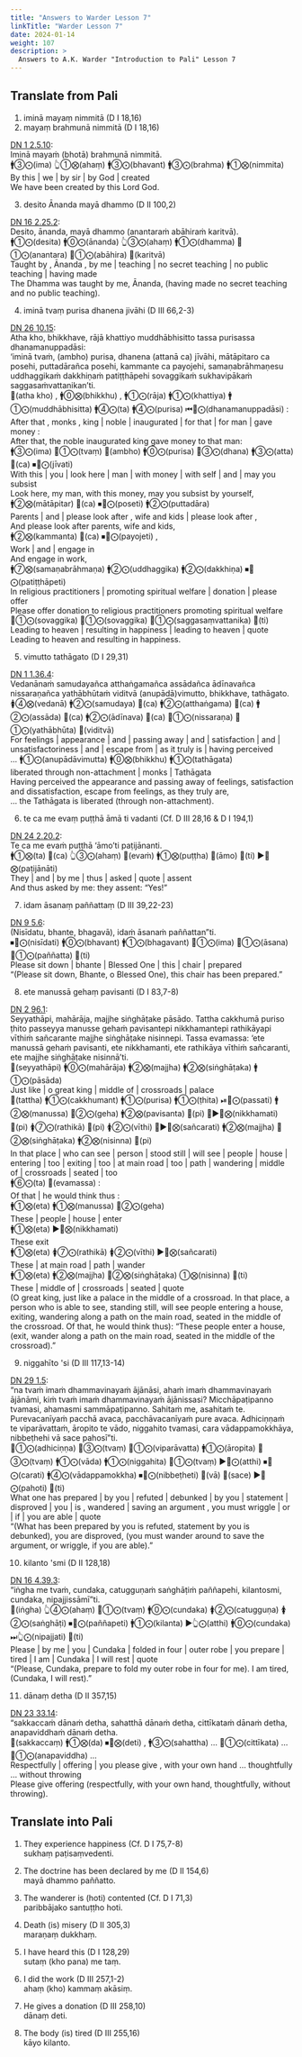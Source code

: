 ```yaml
---
title: "Answers to Warder Lesson 7"
linkTitle: "Warder Lesson 7"
date: 2024-01-14
weight: 107
description: >
  Answers to A.K. Warder "Introduction to Pali" Lesson 7
---
```


## Translate from Pali

1. iminā mayaṃ nimmitā (D I 18,16)
2. mayaṃ brahmunā nimmitā (D I 18,16)

  [DN 1 2.5.10](https://suttacentral.net/dn1/pli/ms#2.5):  
  Iminā mayaṁ (bhotā) brahmunā nimmitā.  
  🚹③⨀(ima) 👆①⨂(ahaṃ) 🚹③⨀(bhavant) 🚹③⨀(brahma) 🚹①⨂(nimmita)  
  By this | we | by sir | by God | created  
  We have been created by this Lord God.

3. desito Ānanda mayā dhammo (D II 100,2)

  [DN 16 2.25.2](https://suttacentral.net/dn16/pli/ms#2.25.2):  
  Desito, ānanda, mayā dhammo (anantaraṁ abāhiraṁ karitvā).  
  🚹①⨀(desita) 🚹⓪⨀(ānanda) 👆③⨀(ahaṃ) 🚹①⨀(dhamma) 🚻①⨀(anantara) 🚻①⨀(abāhira) 🔼(karitvā)  
  Taught by , Ānanda , by me | teaching | no secret teaching | no public teaching | having made  
  The Dhamma was taught by me, Ānanda, (having made no secret teaching and no public teaching).

4. iminā tvaṃ purisa dhanena jivāhi (D III 66,2-3)

  [DN 26 10.15](https://suttacentral.net/dn26/pli/ms#10.15):  
  Atha kho, bhikkhave, rājā khattiyo muddhābhisitto tassa purisassa dhanamanuppadāsi:  
  ‘iminā tvaṁ, (ambho) purisa, dhanena (attanā ca) jīvāhi, mātāpitaro ca posehi, puttadārañca posehi, kammante ca payojehi, samaṇabrāhmaṇesu uddhaggikaṁ dakkhiṇaṁ patiṭṭhāpehi sovaggikaṁ sukhavipākaṁ saggasaṁvattanikan’ti.  
  🔼(atha kho) , 🚹⓪⨂(bhikkhu) , 🚹①⨀(rāja) 🚹①⨀(khattiya) 🚹①⨀(muddhābhisitta) 🚹④⨀(ta) 🚹④⨀(purisa) ⏮🤟⨀(dhanamanuppadāsi) :  
  After that , monks , king | noble | inaugurated | for that | for man | gave money :  
  After that, the noble inaugurated king gave money to that man:  
  🚹③⨀(ima) 🤘①⨀(tvaṃ) 🔼(ambho) 🚹⓪⨀(purisa) 🚻③⨀(dhana) 🚹③⨀(atta) 🔼(ca) ⏹🤘⨀(jīvati)  
  With this | you | look here | man | with money | with self | and | may you subsist  
  Look here, my man, with this money, may you subsist by yourself,  
  🚹②⨂(mātāpitar) 🔼(ca) ⏹🤘⨀(poseti) 🚹②⨀(puttadāra)  
  Parents | and | please look after , wife and kids | please look after ,  
  And please look after parents, wife and kids,  
  🚹②⨂(kammanta) 🔼(ca) ⏹🤘⨀(payojeti) ,  
  Work | and | engage in  
  And engage in work,  
  🚹⑦⨂(samaṇabrāhmaṇa) 🚹②⨀(uddhaggika) 🚹②⨀(dakkhiṇa) ⏹🤘⨀(patiṭṭhāpeti)  
  In religious practitioners | promoting spiritual welfare | donation | please offer  
  Please offer donation to religious practitioners promoting spiritual welfare  
  🚻①⨀(sovaggika) 🚻①⨀(sovaggika) 🚻①⨀(saggasaṃvattanika) 🔼(ti)  
  Leading to heaven | resulting in happiness | leading to heaven | quote  
  Leading to heaven and resulting in happiness.

5. vimutto tathāgato (D I 29,31)

  [DN 1 1.36.4](https://suttacentral.net/dn1/pli/ms#1.36.4):  
  Vedanānaṁ samudayañca atthaṅgamañca assādañca ādīnavañca nissaraṇañca yathābhūtaṁ viditvā (anupādā)vimutto, bhikkhave, tathāgato.  
  🚺④⨂(vedanā) 🚹②⨀(samudaya) 🔼(ca) 🚹②⨀(atthaṅgama) 🔼(ca) 🚹②⨀(assāda) 🔼(ca) 🚹②⨀(ādīnava) 🔼(ca) 🚻①⨀(nissaraṇa) 🚻①⨀(yathābhūta) 🔼(viditvā)  
  For feelings | appearance | and | passing away | and | satisfaction | and | unsatisfactoriness | and | escape from | as it truly is | having perceived  
  … 🚹①⨀(anupādāvimutta) 🚹⓪⨂(bhikkhu) 🚹①⨀(tathāgata)  
  liberated through non-attachment | monks | Tathāgata  
  Having perceived the appearance and passing away of feelings, satisfaction and dissatisfaction, escape from feelings, as they truly are,  
  … the Tathāgata is liberated (through non-attachment).

6. te ca me evaṃ puṭṭhā āmā ti vadanti (Cf. D III 28,16 & D I 194,1)

  [DN 24 2.20.2](https://suttacentral.net/dn24/pli/ms#2.20.2):  
  Te ca me evaṁ puṭṭhā ‘āmo’ti paṭijānanti.  
  🚹①⨂(ta) 🔼(ca) 👆③⨀(ahaṃ) 🔼(evaṁ) 🚹①⨂(puṭṭha) 🔼(āmo) 🔼(ti) ▶️🤟⨂(paṭijānāti)  
  They | and | by me | thus | asked | quote | assent  
  And thus asked by me: they assent: “Yes!”

7. idam āsanaṃ paññattaṃ (D III 39,22-23)

  [DN 9 5.6](https://suttacentral.net/dn9/pli/ms#5.6):  
  (Nisīdatu, bhante, bhagavā), idaṁ āsanaṁ paññattan”ti.  
  ⏹🤟⨀(nisīdati) 🚹⓪⨀(bhavant) 🚹①⨀(bhagavant) 🚻①⨀(ima) 🚻①⨀(āsana) 🚻①⨀(paññatta) 🔼(ti)  
  Please sit down | bhante | Blessed One | this | chair | prepared  
  “(Please sit down, Bhante, o Blessed One), this chair has been prepared.”

8. ete manussā gehaṃ pavisanti (D I 83,7-8)

  [DN 2 96.1](https://suttacentral.net/dn2/pli/ms#96.1):  
  Seyyathāpi, mahārāja, majjhe siṅghāṭake pāsādo. Tattha cakkhumā puriso ṭhito passeyya manusse gehaṁ pavisantepi nikkhamantepi rathikāyapi vīthiṁ sañcarante majjhe siṅghāṭake nisinnepi. Tassa evamassa: ‘ete manussā gehaṁ pavisanti, ete nikkhamanti, ete rathikāya vīthiṁ sañcaranti, ete majjhe siṅghāṭake nisinnā’ti.  
  🔼(seyyathāpi) 🚹⓪⨀(mahārāja) 🚹②⨂(majjha) 🚹②⨂(siṅghāṭaka) 🚹①⨀(pāsāda)  
  Just like | o great king | middle of | crossroads | palace  
  🔼(tattha) 🚹①⨀(cakkhumant) 🚹①⨀(purisa) 🚹①⨀(ṭhita) ⏯🤟⨀(passati) 🚹②⨂(manussa) 🚻②⨀(geha) 🚹②⨂(pavisanta) 🔼(pi) 🔵▶️🤟⨂(nikkhamati) 🔼(pi) 🚺⑦⨀(rathikā) 🔼(pi) 🚺②⨀(vīthi) 🔵▶️🤟⨂(sañcarati) 🚹②⨂(majjha) 🚻②⨂(siṅghāṭaka) 🚹②⨂(nisinna) 🔼(pi)  
  In that place | who can see | person | stood still | will see | people | house | entering | too | exiting | too | at main road | too | path | wandering | middle of | crossroads | seated | too  
  🚹⑥⨀(ta) 🔼(evamassa) :  
  Of that | he would think thus :  
  🚹①⨂(eta) 🚹①⨂(manussa) 🚻②⨀(geha)  
  These | people | house | enter  
  🚹①⨂(eta) ▶️🤟⨂(nikkhamati)  
  These exit  
  🚹①⨂(eta) 🚺⑦⨀(rathikā) 🚺②⨀(vīthi) ▶️🤟⨂(sañcarati)  
  These | at main road | path | wander  
  🚹①⨂(eta) 🚹②⨂(majjha) 🚻②⨂(siṅghāṭaka) ①⨂(nisinna) 🔼(ti)  
  These | middle of | crossroads | seated | quote  
  (O great king, just like a palace in the middle of a crossroad. In that place, a person who is able to see, standing still, will see people entering a house, exiting, wandering along a path on the main road, seated in the middle of the crossroad. Of that, he would think thus): “These people enter a house, (exit, wander along a path on the main road, seated in the middle of the crossroad).”

9. niggahīto 'si (D III 117,13-14)

  [DN 29 1.5](https://suttacentral.net/dn29/pli/ms#1.5):  
  “na tvaṁ imaṁ dhammavinayaṁ ājānāsi, ahaṁ imaṁ dhammavinayaṁ ājānāmi, kiṁ tvaṁ imaṁ dhammavinayaṁ ājānissasi? Micchāpaṭipanno tvamasi, ahamasmi sammāpaṭipanno. Sahitaṁ me, asahitaṁ te. Purevacanīyaṁ pacchā avaca, pacchāvacanīyaṁ pure avaca. Adhiciṇṇaṁ te viparāvattaṁ, āropito te vādo, niggahito tvamasi, cara vādappamokkhāya, nibbeṭhehi vā sace pahosī”ti.  
  🚻①⨀(adhiciṇṇa) 🤘③⨀(tvaṃ) 🚻①⨀(viparāvatta) 🚹①⨀(āropita) 🤘③⨀(tvaṃ) 🚹①⨀(vāda) 🚹①⨀(niggahita) 🤘①⨀(tvaṃ) ▶️🤘⨀(atthi) ⏹🤘⨀(carati) 🚹④⨀(vādappamokkha) ⏹🤘⨀(nibbeṭheti) 🔼(vā) 🔼(sace) ▶️🤘⨀(pahoti) 🔼(ti)  
  What one has prepared | by you | refuted | debunked | by you | statement | disproved | you | is , wandered | saving an argument , you must wriggle | or | if | you are able | quote  
  “(What has been prepared by you is refuted, statement by you is debunked), you are disproved, (you must wander around to save the argument, or wriggle, if you are able).”

10. kilanto 'smi (D II 128,18)

  [DN 16 4.39.3](https://suttacentral.net/dn16/pli/ms#4.39.3):  
  “iṅgha me tvaṁ, cundaka, catugguṇaṁ saṅghāṭiṁ paññapehi, kilantosmi, cundaka, nipajjissāmī”ti.  
  🔼(iṅgha) 👆④⨀(ahaṃ) 🤘①⨀(tvaṃ) 🚹⓪⨀(cundaka) 🚺②⨀(catugguṇa) 🚺②⨀(saṅghāṭi) ⏹🤘⨀(paññapeti) 🚹①⨀(kilanta) ▶️👆⨀(atthi) 🚹⓪⨀(cundaka) ⏭👆⨀(nipajjati) 🔼(ti)  
  Please | by me | you | Cundaka | folded in four | outer robe | you prepare | tired | I am |  Cundaka | I will rest | quote  
  “(Please, Cundaka, prepare to fold my outer robe in four for me). I am tired, (Cundaka, I will rest).”

11. dānaṃ detha (D II 357,15)

  [DN 23 33.14](https://suttacentral.net/dn23/pli/ms#33.14):  
  “sakkaccaṁ dānaṁ detha, sahatthā dānaṁ detha, cittīkataṁ dānaṁ detha, anapaviddhaṁ dānaṁ detha.  
  🔼(sakkaccaṃ) 🚹①⨂(da) ⏹🤘⨂(deti) , 🚹③⨀(sahattha) … 🚻①⨀(cittīkata) … 🚻①⨀(anapaviddha) …  
  Respectfully | offering | you please give , with your own hand … thoughtfully … without throwing  
  Please give offering (respectfully, with your own hand, thoughtfully, without throwing).

## Translate into Pali

1. They experience happiness (Cf. D I 75,7-8)  
  sukhaṃ paṭisaṃvedenti.

2. The doctrine has been declared by me (D II 154,6)  
  mayā dhammo paññatto.

3. The wanderer is (hoti) contented (Cf. D I 71,3)  
  paribbājako santuṭṭho hoti.

4. Death (is) misery (D II 305,3)  
  maraṇaṃ dukkhaṃ.

5. I have heard this (D I 128,29)  
  sutaṃ (kho pana) me taṃ.

6. I did the work (D III 257,1-2)  
  ahaṃ (kho) kammaṃ akāsiṃ.

7. He gives a donation (D III 258,10)  
  dānaṃ deti.

8. The body (is) tired (D III 255,16)  
  kāyo kilanto.
